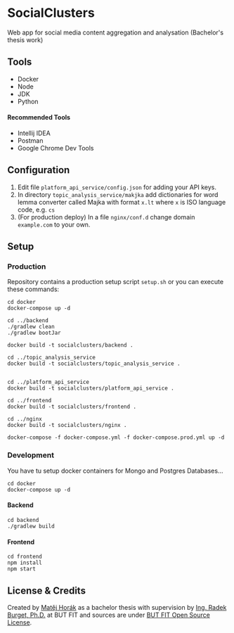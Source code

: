 # SocialClusters
Web app for social media content aggregation and analysation (Bachelor's thesis work)

## Tools

- Docker
- Node
- JDK
- Python

#### Recommended Tools

- Intellij IDEA
- Postman
- Google Chrome Dev Tools

## Configuration

1. Edit file `platform_api_service/config.json` for adding your API keys.
2. In directory `topic_analysis_service/makjka` add dictionaries for word lemma converter called Majka with format `x.lt` where `x` is ISO language code, e.g. `cs`
3. (For production deploy) In a file `nginx/conf.d` change domain `example.com` to your own. 

## Setup




### Production
Repository contains a production setup script `setup.sh` or you can execute these commands:
```$xslt
cd docker
docker-compose up -d

cd ../backend
./gradlew clean
./gradlew bootJar

docker build -t socialclusters/backend .

cd ../topic_analysis_service
docker build -t socialclusters/topic_analysis_service .


cd ../platform_api_service
docker build -t socialclusters/platform_api_service .

cd ../frontend
docker build -t socialclusters/frontend .

cd ../nginx
docker build -t socialclusters/nginx .

docker-compose -f docker-compose.yml -f docker-compose.prod.yml up -d

```

### Development

You have tu setup docker containers for Mongo and Postgres Databases... 
```$xslt
cd docker
docker-compose up -d
```

#### Backend
```$xslt
cd backend
./gradlew build
```

 
 #### Frontend
 ```$xslt
 cd frontend
 npm install
 npm start
 ```


## License & Credits

Created by [Matěj Horák](https://horm.cz) as a bachelor thesis with supervision by [Ing. Radek Burget, Ph.D.](http://www.fit.vutbr.cz/~burgetr/index.php.cs) at BUT FIT and sources are under [BUT FIT Open Source License](https://github.com/Horm/socialclusters/blob/master/LICENSE).


